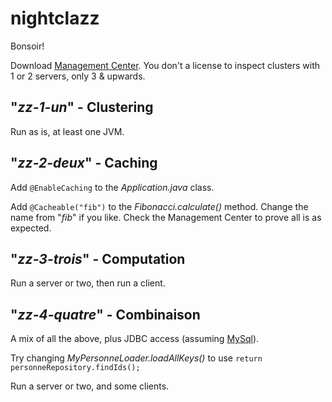 # nightclazz

Bonsoir!

Download [Management Center](https://hazelcast.org/download/#management-center).
You don't a license to inspect clusters with 1 or 2 servers, only 3 &amp; upwards.

## "*zz-1-un*" - Clustering

Run as is, at least one JVM.

## "*zz-2-deux*" - Caching

Add `@EnableCaching` to the _Application.java_ class.

Add `@Cacheable("fib")` to the _Fibonacci.calculate()_ method. Change the name
from "_fib_" if you like. Check the Management Center to prove all is as expected.

## "*zz-3-trois*" - Computation

Run a server or two, then run a client.

## "*zz-4-quatre*" - Combinaison

A mix of all the above, plus JDBC access (assuming [MySql](https://www.mysql.com/)).

Try changing _MyPersonneLoader.loadAllKeys()_ to use `return personneRepository.findIds();`

Run a server or two, and some clients.
